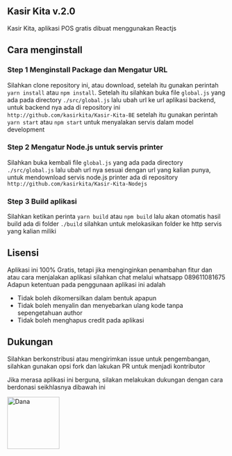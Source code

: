 ## Kasir Kita v.2.0
Kasir Kita, aplikasi POS gratis dibuat menggunakan Reactjs

## Cara menginstall

### Step 1 Menginstall Package dan Mengatur URL
Silahkan clone repository ini, atau download, setelah itu gunakan perintah `yarn install` atau `npm install`. Setelah itu silahkan buka file `global.js` yang ada pada directory `./src/global.js` lalu ubah url ke url aplikasi backend, untuk backend nya ada di repository ini `http://github.com/kasirkita/Kasir-Kita-BE` setelah itu gunakan perintah `yarn start` atau `npm start` untuk menyalakan servis dalam model development

### Step 2 Mengatur Node.js untuk servis printer
Silahkan buka kembali file `global.js` yang ada pada directory `./src/global.js` lalu ubah url nya sesuai dengan url yang kalian punya, untuk mendownload servis node.js printer ada di repository `http://github.com/kasirkita/Kasir-Kita-Nodejs`

### Step 3 Build aplikasi
Silahkan ketikan perinta `yarn build` atau `npm build` lalu akan otomatis hasil build ada di folder `./build` silahkan untuk melokasikan folder ke http servis yang kalian miliki

## Lisensi
Aplikasi ini 100% Gratis, tetapi jika menginginkan penambahan fitur dan atau cara menjalakan aplikasi silahkan chat melalui whatsapp 089611081675
Adapun ketentuan pada penggunaan aplikasi ini adalah

- Tidak boleh dikomersilkan dalam bentuk apapun
- Tidak boleh menyalin dan menyebarkan ulang kode tanpa sepengetahuan author
- Tidak boleh menghapus credit pada aplikasi

## Dukungan
Silahkan berkonstribusi atau mengirimkan issue untuk pengembangan, silahkan gunakan opsi fork dan lakukan PR untuk menjadi kontributor

Jika merasa aplikasi ini berguna, silakan melakukan dukungan dengan cara berdonasi seikhlasnya dibawah ini

<img src="https://github.com/kasirkita/Kasir-Kita/raw/master/github/dana.png" alt="Dana" width="120" />
